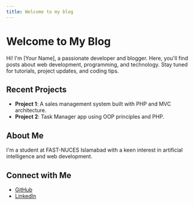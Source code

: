 ```yaml
---
title: Welcome to my blog
---
```

# Welcome to My Blog

Hi! I'm [Your Name], a passionate developer and blogger. Here, you'll find posts about web development, programming, and technology. Stay tuned for tutorials, project updates, and coding tips.

## Recent Projects
- **Project 1**: A sales management system built with PHP and MVC architecture.
- **Project 2**: Task Manager app using OOP principles and PHP.

## About Me
I'm a student at FAST-NUCES Islamabad with a keen interest in artificial intelligence and web development.

## Connect with Me
- [GitHub](https://github.com/ctoic)
- [LinkedIn](https://linkedin.com/in/ctoic)

